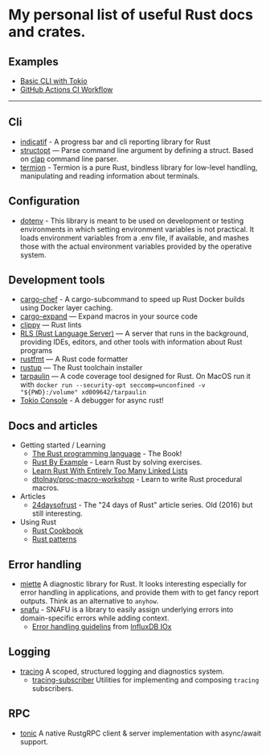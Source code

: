# My personal list of useful Rust docs and crates.

## Examples
  * [Basic CLI with Tokio](cli_example)
  * [GitHub Actions CI Workflow](.github/workflows/ci-rust.yaml)

   ---

## Cli 

 * [indicatif](https://crates.io/crates/indicatif) - A progress bar and cli reporting library for Rust 
 * [structopt](https://crates.io/crates/structopt) — Parse command line argument by defining a struct. Based on [clap](https://crates.io/crates/clap) command line parser.
 * [termion](https://crates.io/crates/termion) - Termion is a pure Rust, bindless library for low-level handling, manipulating and reading information about terminals.

## Configuration

  * [dotenv](https://crates.io/crates/dotenv) - This library is meant to be used on development or testing environments in which setting environment variables is not practical. It loads environment variables from a .env file, if available, and mashes those with the actual environment variables provided by the operative system.


## Development tools
* [cargo-chef](https://github.com/LukeMathWalker/cargo-chef) - A cargo-subcommand to speed up Rust Docker builds using Docker layer caching. 
* [cargo-expand](https://github.com/dtolnay/cargo-expand) — Expand macros in your source code
* [clippy](https://crates.io/crates/clippy) — Rust lints
* [RLS (Rust Language Server)](https://github.com/rust-lang/rls) — A server that runs in the background, providing IDEs, editors, and other tools with information about Rust programs
* [rustfmt](https://github.com/rust-lang/rustfmt) — A Rust code formatter
* [rustup](https://github.com/rust-lang/rustup) — The Rust toolchain installer
* [tarpaulin](https://crates.io/crates/cargo-tarpaulin) — A code coverage tool designed for Rust. On MacOS run it with `docker run --security-opt seccomp=unconfined -v "${PWD}:/volume" xd009642/tarpaulin`
* [Tokio Console](https://github.com/tokio-rs/console) - A debugger for async rust! 


## Docs and articles

 * Getting started / Learning
   * [The Rust programming language](https://doc.rust-lang.org/book/) - The Book!
   * [Rust By Example](https://doc.rust-lang.org/rust-by-example/index.html) - Learn Rust by solving exercises.
   * [Learn Rust With Entirely Too Many Linked Lists](https://rust-unofficial.github.io/too-many-lists/)
   * [dtolnay/proc-macro-workshop](https://github.com/dtolnay/proc-macro-workshop) - Learn to write Rust procedural macros.
 * Articles 
   * [24daysofrust](https://zsiciarz.github.io/24daysofrust/index.html) - The "24 days of Rust" article series. Old (2016) but still interesting.
 * Using Rust
   * [Rust Cookbook](https://rust-lang-nursery.github.io/rust-cookbook/)
   * [Rust patterns](https://rust-unofficial.github.io/patterns/)

## Error handling
 * [miette](https://crates.io/crates/miette) A diagnostic library for Rust. It looks interesting especially for error handling in applications, and provide them with to get fancy report outputs. Think as an alternative to `anyhow`.
 * [snafu](https://crates.io/crate/snafu) - SNAFU is a library to easily assign underlying errors into domain-specific errors while adding context.
   * [Error handling guidelins](https://github.com/influxdata/influxdb_iox/blob/main/docs/style_guide.md#errors) from [InfluxDB IOx](https://github.com/influxdata/influxdb_iox)

## Logging

 * [tracing](https://crates.io/crates/tracing) A scoped, structured logging and diagnostics system.
   * [tracing-subscriber](https://crates.io/crates/tracing-subscriber)  Utilities for implementing and composing `tracing` subscribers. 

## RPC

 * [tonic](https://crates.io/crates/tonic) A native RustgRPC client & server implementation with async/await support. 
